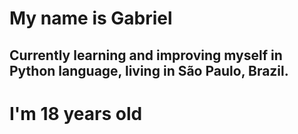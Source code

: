 # My name is Gabriel

## Currently learning and improving myself in Python language, living in São Paulo, Brazil.
# I'm 18 years old
